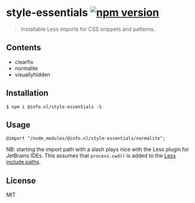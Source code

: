 # style-essentials [![npm version][npm-image]][npm-url]

> Installable Less imports for CSS snippets and patterns.

## Contents

- clearfix
- normalite
- visuallyhidden

## Installation

    $ npm i @info.nl/style-essentials -S

## Usage

    @import "/node_modules/@info.nl/style-essentials/normalite";

NB: starting the import path with a slash plays nice with the 
Less plugin for JetBrains IDEs. This assumes that `process.cwd()`
is added to the 
[Less include paths](http://lesscss.org/usage/#command-line-usage-include-paths).

## License 

MIT

[npm-image]: https://img.shields.io/npm/v/@info.nl/style-essentials.svg?style=flat-square
[npm-url]: https://www.npmjs.com/package/@info.nl/style-essentials
